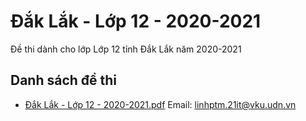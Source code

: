 # Đắk Lắk - Lớp 12 - 2020-2021

Đề thi dành cho lớp Lớp 12 tỉnh Đắk Lắk năm 2020-2021

## Danh sách đề thi

- [Đắk Lắk - Lớp 12 - 2020-2021.pdf](Đắk%20Lắk%20-%20Lớp%2012%20-%202020-2021.pdf)
Email: linhptm.21it@vku.udn.vn

